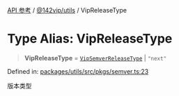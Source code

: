 [API 参考](../wiki/Home) / [@142vip/utils](../wiki/@142vip.utils) / VipReleaseType

# Type Alias: VipReleaseType

> **VipReleaseType** = [`VipSemverReleaseType`](../wiki/@142vip.utils.TypeAlias.VipSemverReleaseType) | `"next"`

Defined in: [packages/utils/src/pkgs/semver.ts:23](https://github.com/142vip/core-x/blob/15d5bc9ef4bece78c0e60bdf074a2d245f625100/packages/utils/src/pkgs/semver.ts#L23)

版本类型
